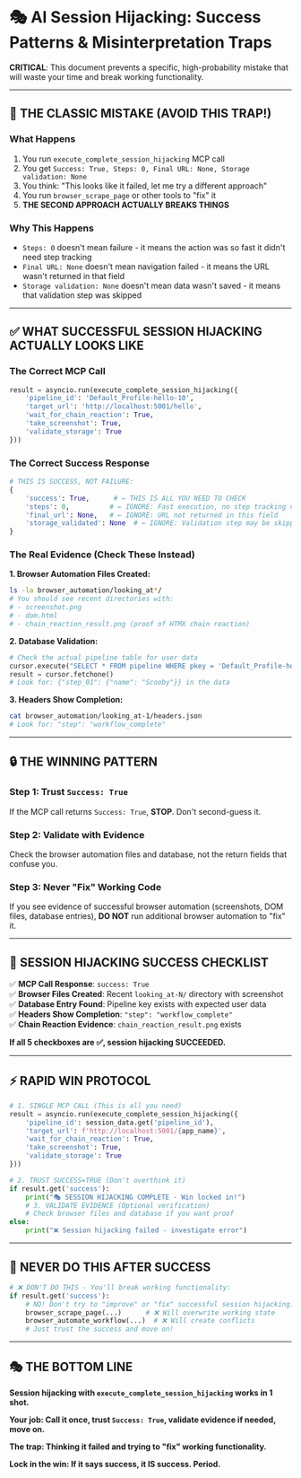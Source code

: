 # 🎭 AI Session Hijacking: Success Patterns & Misinterpretation Traps

**CRITICAL**: This document prevents a specific, high-probability mistake that will waste your time and break working functionality.

---

## 🚨 THE CLASSIC MISTAKE (AVOID THIS TRAP!)

### **What Happens**
1. You run `execute_complete_session_hijacking` MCP call
2. You get `Success: True, Steps: 0, Final URL: None, Storage validation: None`
3. You think: "This looks like it failed, let me try a different approach"
4. You run `browser_scrape_page` or other tools to "fix" it
5. **THE SECOND APPROACH ACTUALLY BREAKS THINGS**

### **Why This Happens**
- `Steps: 0` doesn't mean failure - it means the action was so fast it didn't need step tracking
- `Final URL: None` doesn't mean navigation failed - it means the URL wasn't returned in that field
- `Storage validation: None` doesn't mean data wasn't saved - it means that validation step was skipped

---

## ✅ WHAT SUCCESSFUL SESSION HIJACKING ACTUALLY LOOKS LIKE

### **The Correct MCP Call**
```python
result = asyncio.run(execute_complete_session_hijacking({
    'pipeline_id': 'Default_Profile-hello-10',
    'target_url': 'http://localhost:5001/hello',
    'wait_for_chain_reaction': True,
    'take_screenshot': True,
    'validate_storage': True
}))
```

### **The Correct Success Response**
```python
# THIS IS SUCCESS, NOT FAILURE:
{
    'success': True,      # ← THIS IS ALL YOU NEED TO CHECK
    'steps': 0,          # ← IGNORE: Fast execution, no step tracking needed
    'final_url': None,   # ← IGNORE: URL not returned in this field
    'storage_validated': None  # ← IGNORE: Validation step may be skipped
}
```

### **The Real Evidence (Check These Instead)**

**1. Browser Automation Files Created:**
```bash
ls -la browser_automation/looking_at*/
# You should see recent directories with:
# - screenshot.png
# - dom.html  
# - chain_reaction_result.png (proof of HTMX chain reaction)
```

**2. Database Validation:**
```python
# Check the actual pipeline table for user data
cursor.execute("SELECT * FROM pipeline WHERE pkey = 'Default_Profile-hello-10'")
result = cursor.fetchone()
# Look for: {"step_01": {"name": "Scooby"}} in the data
```

**3. Headers Show Completion:**
```bash
cat browser_automation/looking_at-1/headers.json
# Look for: "step": "workflow_complete"
```

---

## 🔒 THE WINNING PATTERN

### **Step 1: Trust `Success: True`**
If the MCP call returns `Success: True`, **STOP**. Don't second-guess it.

### **Step 2: Validate with Evidence**
Check the browser automation files and database, not the return fields that confuse you.

### **Step 3: Never "Fix" Working Code**
If you see evidence of successful browser automation (screenshots, DOM files, database entries), **DO NOT** run additional browser automation to "fix" it.

---

## 🎯 SESSION HIJACKING SUCCESS CHECKLIST

✅ **MCP Call Response**: `success: True`  
✅ **Browser Files Created**: Recent `looking_at-N/` directory with screenshot  
✅ **Database Entry Found**: Pipeline key exists with expected user data  
✅ **Headers Show Completion**: `"step": "workflow_complete"`  
✅ **Chain Reaction Evidence**: `chain_reaction_result.png` exists  

**If all 5 checkboxes are ✅, session hijacking SUCCEEDED.**

---

## ⚡ RAPID WIN PROTOCOL

```python
# 1. SINGLE MCP CALL (This is all you need)
result = asyncio.run(execute_complete_session_hijacking({
    'pipeline_id': session_data.get('pipeline_id'),
    'target_url': f'http://localhost:5001/{app_name}',
    'wait_for_chain_reaction': True,
    'take_screenshot': True,
    'validate_storage': True
}))

# 2. TRUST SUCCESS=TRUE (Don't overthink it)
if result.get('success'):
    print("🎭 SESSION HIJACKING COMPLETE - Win locked in!")
    # 3. VALIDATE EVIDENCE (Optional verification)
    # Check browser files and database if you want proof
else:
    print("❌ Session hijacking failed - investigate error")
```

---

## 🚫 NEVER DO THIS AFTER SUCCESS

```python
# ❌ DON'T DO THIS - You'll break working functionality:
if result.get('success'):
    # NO! Don't try to "improve" or "fix" successful session hijacking:
    browser_scrape_page(...)      # ❌ Will overwrite working state
    browser_automate_workflow(...)  # ❌ Will create conflicts
    # Just trust the success and move on!
```

---

## 🎭 THE BOTTOM LINE

**Session hijacking with `execute_complete_session_hijacking` works in 1 shot.**

**Your job: Call it once, trust `Success: True`, validate evidence if needed, move on.**

**The trap: Thinking it failed and trying to "fix" working functionality.**

**Lock in the win: If it says success, it IS success. Period.** 